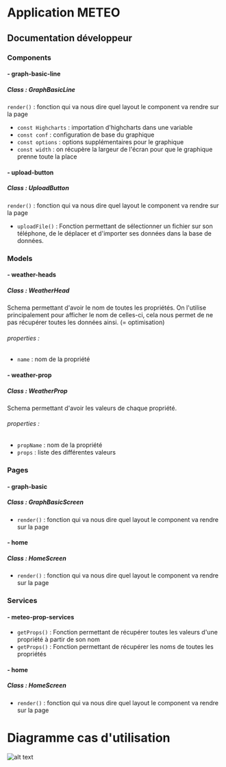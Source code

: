 # Application METEO

## Documentation développeur

### Components

####  - graph-basic-line

##### Class : GraphBasicLine

`render()` : fonction qui va nous dire quel layout le component va rendre sur la page 

- `const Highcharts` : importation d'highcharts dans une variable
- `const conf` :  configuration de base du graphique
- `const options` : options supplémentaires pour le graphique
- `const width` : on récupère la largeur de l'écran pour que le graphique prenne toute la place

####  - upload-button

##### Class : UploadButton

`render()` : fonction qui va nous dire quel layout le component va rendre sur la page 

- `uploadFile()` : Fonction permettant de sélectionner un fichier sur son téléphone, de le déplacer et d'importer ses données dans la base de données.

### Models

####  - weather-heads

##### Class : WeatherHead
Schema permettant d'avoir le nom de toutes les propriétés. On l'utilise principalement pour afficher le nom de celles-ci, cela nous permet de ne pas récupérer toutes les données ainsi. (= optimisation)
###### properties : 
- `name` : nom de la propriété

####  - weather-prop

##### Class : WeatherProp
Schema permettant d'avoir les valeurs de chaque propriété.
###### properties : 
- `propName` : nom de la propriété
-  `props` : liste des différentes valeurs 

### Pages

####  - graph-basic

##### Class : GraphBasicScreen

- `render()` : fonction qui va nous dire quel layout le component va rendre sur la page 

####  - home

##### Class : HomeScreen

- `render()` : fonction qui va nous dire quel layout le component va rendre sur la page 

### Services

####  - meteo-prop-services

- `getProps()` : Fonction permettant de récupérer toutes les valeurs d'une propriété à partir de son nom 
- `getProps()` : Fonction permettant de récupérer les noms de toutes les propriétés

 
####  - home

##### Class : HomeScreen

- `render()` : fonction qui va nous dire quel layout le component va rendre sur la page 

# Diagramme cas d'utilisation

![alt text](https://cdn.discordapp.com/attachments/515283670584786945/515301077042593819/unknown.png "Diagramme")

